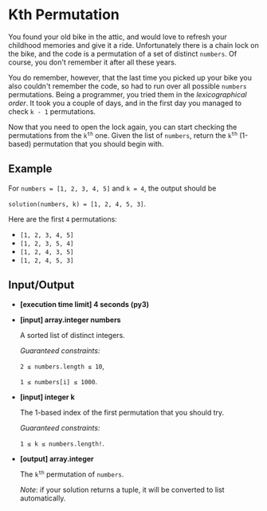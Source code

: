 # Kth Permutation

You found your old bike in the attic, and would love to refresh your childhood memories and give it a ride. Unfortunately there is a chain lock on the bike, and the code is a permutation of a set of distinct `numbers`. Of course, you don't remember it after all these years.

You do remember, however, that the last time you picked up your bike you also couldn't remember the code, so had to run over all possible `numbers` permutations. Being a programmer, you tried them in the *lexicographical order*. It took you a couple of days, and in the first day you managed to check `k - 1` permutations.

Now that you need to open the lock again, you can start checking the permutations from the <code>k<sup>th</sup></code> one. Given the list of `numbers`, return the <code>k<sup>th</sup></code> (1-based) permutation that you should begin with.

## Example

For `numbers = [1, 2, 3, 4, 5]` and `k = 4`, the output should be

`solution(numbers, k) = [1, 2, 4, 5, 3]`.

Here are the first `4` permutations:

- `[1, 2, 3, 4, 5]`
- `[1, 2, 3, 5, 4]`
- `[1, 2, 4, 3, 5]`
- `[1, 2, 4, 5, 3]`

## Input/Output

- **[execution time limit] 4 seconds (py3)**

- **[input] array.integer numbers**

	A sorted list of distinct integers.

	*Guaranteed constraints:*

	`2 ≤ numbers.length ≤ 10`,

	`1 ≤ numbers[i] ≤ 1000`.

- **[input] integer k**

	The 1-based index of the first permutation that you should try.

	*Guaranteed constraints:*

	`1 ≤ k ≤ numbers.length!`.

- **[output] array.integer**

	The <code>k<sup>th</sup></code> permutation of `numbers`.

	*Note*: if your solution returns a tuple, it will be converted to list automatically.
